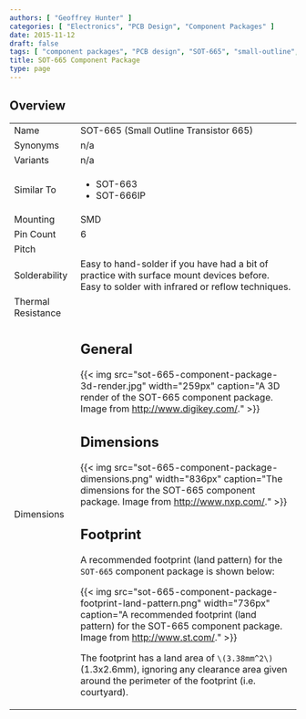 ```yaml
---
authors: [ "Geoffrey Hunter" ]
categories: [ "Electronics", "PCB Design", "Component Packages" ]
date: 2015-11-12
draft: false
tags: [ "component packages", "PCB design", "SOT-665", "small-outline", "transistor" ]
title: SOT-665 Component Package
type: page
---
```


## Overview

<table>
<tbody>
<tr>
<td>Name</td>
<td>SOT-665 (Small Outline Transistor 665)</td>
</tr>
<tr >
<td >Synonyms</td>
<td>n/a</td>
</tr>
<tr >
<td >Variants</td>
<td >n/a</td>
</tr>
<tr >
<td >Similar To</td>
<td >
  <ul>
    <li>SOT-663</li>
    <li>SOT-666IP</li>
  </ul>
</td></tr><tr >
<td >Mounting
</td>
<td >SMD
</td></tr><tr >
<td >Pin Count
</td>
<td >6
</td></tr><tr >
<td >Pitch
</td>
<td></td></tr><tr >
<td >Solderability
</td>
<td >Easy to hand-solder if you have had a bit of practice with surface mount devices before. Easy to solder with infrared or reflow techniques.
</td></tr><tr >
<td >Thermal Resistance
</td>
<td > 
</td></tr><tr >
<td >Dimensions
</td>
<td >

## General

{{< img src="sot-665-component-package-3d-render.jpg" width="259px" caption="A 3D render of the SOT-665 component package. Image from http://www.digikey.com/."  >}}

## Dimensions

{{< img src="sot-665-component-package-dimensions.png" width="836px" caption="The dimensions for the SOT-665 component package. Image from http://www.nxp.com/."  >}}

## Footprint

A recommended footprint (land pattern) for the `SOT-665` component package is shown below:

{{< img src="sot-665-component-package-footprint-land-pattern.png" width="736px" caption="A recommended footprint (land pattern) for the SOT-665 component package. Image from http://www.st.com/."  >}}

The footprint has a land area of `\(3.38mm^2\)` (1.3x2.6mm), ignoring any clearance area given around the perimeter of the footprint (i.e. courtyard).
